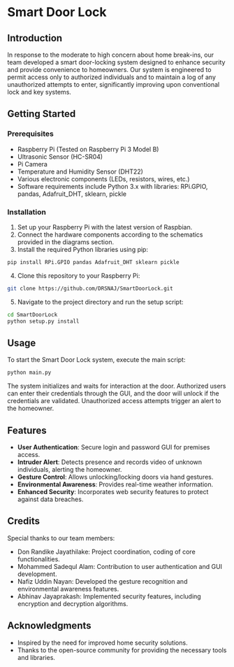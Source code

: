 # Smart Door Lock

## Introduction

In response to the moderate to high concern about home break-ins, our team developed a smart door-locking system designed to enhance security and provide convenience to homeowners. Our system is engineered to permit access only to authorized individuals and to maintain a log of any unauthorized attempts to enter, significantly improving upon conventional lock and key systems.

## Getting Started

### Prerequisites

- Raspberry Pi (Tested on Raspberry Pi 3 Model B)
- Ultrasonic Sensor (HC-SR04)
- Pi Camera
- Temperature and Humidity Sensor (DHT22)
- Various electronic components (LEDs, resistors, wires, etc.)
- Software requirements include Python 3.x with libraries: RPi.GPIO, pandas, Adafruit_DHT, sklearn, pickle

### Installation

1. Set up your Raspberry Pi with the latest version of Raspbian.
2. Connect the hardware components according to the schematics provided in the diagrams section.
3. Install the required Python libraries using pip:

```bash
pip install RPi.GPIO pandas Adafruit_DHT sklearn pickle
```

4. Clone this repository to your Raspberry Pi:

```bash
git clone https://github.com/DRSNAJ/SmartDoorLock.git
```

5. Navigate to the project directory and run the setup script:

```bash
cd SmartDoorLock
python setup.py install
```

## Usage

To start the Smart Door Lock system, execute the main script:

```bash
python main.py
```

The system initializes and waits for interaction at the door. Authorized users can enter their credentials through the GUI, and the door will unlock if the credentials are validated. Unauthorized access attempts trigger an alert to the homeowner.

## Features

- **User Authentication**: Secure login and password GUI for premises access.
- **Intruder Alert**: Detects presence and records video of unknown individuals, alerting the homeowner.
- **Gesture Control**: Allows unlocking/locking doors via hand gestures.
- **Environmental Awareness**: Provides real-time weather information.
- **Enhanced Security**: Incorporates web security features to protect against data breaches.

## Credits

Special thanks to our team members:

- Don Randike Jayathilake: Project coordination, coding of core functionalities.
- Mohammed Sadequl Alam: Contribution to user authentication and GUI development.
- Nafiz Uddin Nayan: Developed the gesture recognition and environmental awareness features.
- Abhinav Jayaprakash: Implemented security features, including encryption and decryption algorithms.

## Acknowledgments

- Inspired by the need for improved home security solutions.
- Thanks to the open-source community for providing the necessary tools and libraries.
